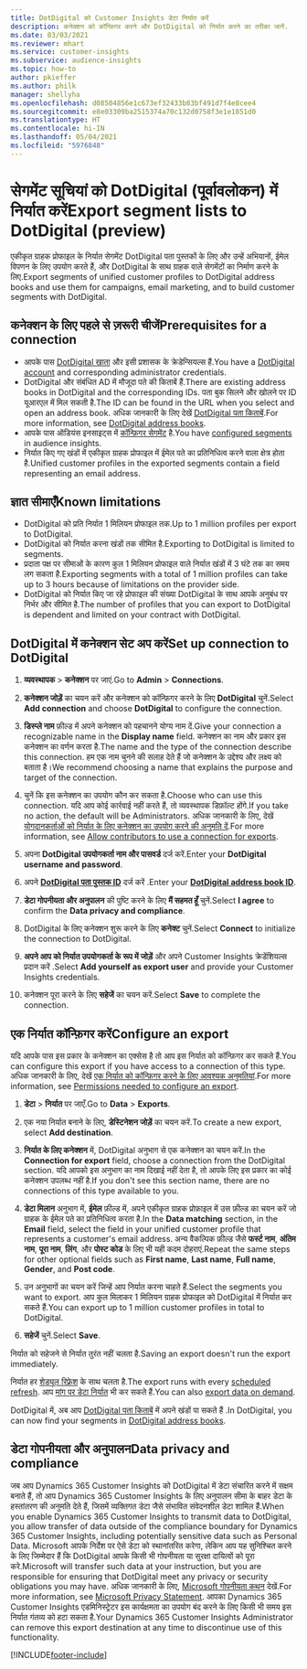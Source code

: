 ```yaml
---
title: DotDigital को Customer Insights डेटा निर्यात करें
description: कनेक्शन को कॉन्फ़िगर करने और DotDigital को निर्यात करने का तरीका जानें.
ms.date: 03/03/2021
ms.reviewer: mhart
ms.service: customer-insights
ms.subservice: audience-insights
ms.topic: how-to
author: pkieffer
ms.author: philk
manager: shellyha
ms.openlocfilehash: d08504856e1c673ef32433b83bf491d7f4e8cee4
ms.sourcegitcommit: e8e03309ba2515374a70c132d0758f3e1e1851d0
ms.translationtype: HT
ms.contentlocale: hi-IN
ms.lasthandoff: 05/04/2021
ms.locfileid: "5976848"
---
```

# <a name="export-segment-lists-to-dotdigital-preview"></a><span data-ttu-id="2d0f6-103">सेगमेंट सूचियां को DotDigital (पूर्वावलोकन) में निर्यात करें</span><span class="sxs-lookup"><span data-stu-id="2d0f6-103">Export segment lists to DotDigital (preview)</span></span>

<span data-ttu-id="2d0f6-104">एकीकृत ग्राहक प्रोफाइल के निर्यात सेगमेंट DotDigital पता पुस्तकों के लिए और उन्हें अभियानों, ईमेल विपणन के लिए उपयोग करते हैं, और DotDigital के साथ ग्राहक वाले सेगमेंटों का निर्माण करने के लिए.</span><span class="sxs-lookup"><span data-stu-id="2d0f6-104">Export segments of unified customer profiles to DotDigital address books and use them for campaigns, email marketing, and to build customer segments with DotDigital.</span></span> 

## <a name="prerequisites-for-a-connection"></a><span data-ttu-id="2d0f6-105">कनेक्शन के लिए पहले से ज़रूरी चीजें</span><span class="sxs-lookup"><span data-stu-id="2d0f6-105">Prerequisites for a connection</span></span>

-   <span data-ttu-id="2d0f6-106">आपके पास [DotDigital खाता](https://dotdigital.com/) और इसी प्रशासक के क्रेडेन्सियल्स हैं.</span><span class="sxs-lookup"><span data-stu-id="2d0f6-106">You have a [DotDigital account](https://dotdigital.com/) and corresponding administrator credentials.</span></span>
-   <span data-ttu-id="2d0f6-107">DotDigital और संबंधित AD में मौजूदा पते की किताबें हैं.</span><span class="sxs-lookup"><span data-stu-id="2d0f6-107">There are existing address books in DotDigital and the corresponding IDs.</span></span> <span data-ttu-id="2d0f6-108">पता बुक सिलने और खोलने पर ID यूआरएल में मिल सकती है.</span><span class="sxs-lookup"><span data-stu-id="2d0f6-108">The ID can be found in the URL when you select and open an address book.</span></span> <span data-ttu-id="2d0f6-109">अधिक जानकारी के लिए देखें [DotDigital पता किताबें](https://support.dotdigital.com/hc/articles/212211968-Creating-an-address-book).</span><span class="sxs-lookup"><span data-stu-id="2d0f6-109">For more information, see [DotDigital address books](https://support.dotdigital.com/hc/articles/212211968-Creating-an-address-book).</span></span>
-   <span data-ttu-id="2d0f6-110">आपके पास ऑडियंस इनसाइट्स में [कॉन्फ़िगर सेगमेंट](segments.md) है.</span><span class="sxs-lookup"><span data-stu-id="2d0f6-110">You have [configured segments](segments.md) in audience insights.</span></span>
-   <span data-ttu-id="2d0f6-111">निर्यात किए गए खंडों में एकीकृत ग्राहक प्रोफाइल में ईमेल पते का प्रतिनिधित्व करने वाला क्षेत्र होता है.</span><span class="sxs-lookup"><span data-stu-id="2d0f6-111">Unified customer profiles in the exported segments contain a field representing an email address.</span></span>

## <a name="known-limitations"></a><span data-ttu-id="2d0f6-112">ज्ञात सीमाएँ</span><span class="sxs-lookup"><span data-stu-id="2d0f6-112">Known limitations</span></span>

- <span data-ttu-id="2d0f6-113">DotDigital को प्रति निर्यात 1 मिलियन प्रोफाइल तक.</span><span class="sxs-lookup"><span data-stu-id="2d0f6-113">Up to 1 million profiles per export to DotDigital.</span></span>
- <span data-ttu-id="2d0f6-114">DotDigital को निर्यात करना खंडों तक सीमित है.</span><span class="sxs-lookup"><span data-stu-id="2d0f6-114">Exporting to DotDigital is limited to segments.</span></span>
- <span data-ttu-id="2d0f6-115">प्रदाता पक्ष पर सीमाओं के कारण कुल 1 मिलियन प्रोफाइल वाले निर्यात खंडों में 3 घंटे तक का समय लग सकता है.</span><span class="sxs-lookup"><span data-stu-id="2d0f6-115">Exporting segments with a total of 1 million profiles can take up to 3 hours because of limitations on the provider side.</span></span> 
- <span data-ttu-id="2d0f6-116">DotDigital को निर्यात किए जा रहे प्रोफाइल की संख्या DotDigital के साथ आपके अनुबंध पर निर्भर और सीमित है.</span><span class="sxs-lookup"><span data-stu-id="2d0f6-116">The number of profiles that you can export to DotDigital is dependent and limited on your contract with DotDigital.</span></span>

## <a name="set-up-connection-to-dotdigital"></a><span data-ttu-id="2d0f6-117">DotDigital में कनेक्शन सेट अप करें</span><span class="sxs-lookup"><span data-stu-id="2d0f6-117">Set up connection to DotDigital</span></span>

1. <span data-ttu-id="2d0f6-118">**व्यवस्थापक** > **कनेक्शन** पर जाएं.</span><span class="sxs-lookup"><span data-stu-id="2d0f6-118">Go to **Admin** > **Connections**.</span></span>

1. <span data-ttu-id="2d0f6-119">**कनेक्शन जोड़ें** का चयन करें और कनेक्शन को कॉन्फ़िगर करने के लिए **DotDigital** चुनें.</span><span class="sxs-lookup"><span data-stu-id="2d0f6-119">Select **Add connection** and choose **DotDigital** to configure the connection.</span></span>

1. <span data-ttu-id="2d0f6-120">**डिस्प्ले नाम** फ़ील्ड में अपने कनेक्शन को पहचानने योग्य नाम दें.</span><span class="sxs-lookup"><span data-stu-id="2d0f6-120">Give your connection a recognizable name in the **Display name** field.</span></span> <span data-ttu-id="2d0f6-121">कनेक्शन का नाम और प्रकार इस कनेक्शन का वर्णन करता है.</span><span class="sxs-lookup"><span data-stu-id="2d0f6-121">The name and the type of the connection describe this connection.</span></span> <span data-ttu-id="2d0f6-122">हम एक नाम चुनने की सलाह देते हैं जो कनेक्शन के उद्देश्य और लक्ष्य को बताता है।</span><span class="sxs-lookup"><span data-stu-id="2d0f6-122">We recommend choosing a name that explains the purpose and target of the connection.</span></span>

1. <span data-ttu-id="2d0f6-123">चुनें कि इस कनेक्शन का उपयोग कौन कर सकता है.</span><span class="sxs-lookup"><span data-stu-id="2d0f6-123">Choose who can use this connection.</span></span> <span data-ttu-id="2d0f6-124">यदि आप कोई कार्रवाई नहीं करते हैं, तो व्यवस्थापक डिफ़ॉल्ट होंगे.</span><span class="sxs-lookup"><span data-stu-id="2d0f6-124">If you take no action, the default will be Administrators.</span></span> <span data-ttu-id="2d0f6-125">अधिक जानकारी के लिए, देखें [योगदानकर्ताओं को निर्यात के लिए कनेक्शन का उपयोग करने की अनुमति दें](connections.md#allow-contributors-to-use-a-connection-for-exports).</span><span class="sxs-lookup"><span data-stu-id="2d0f6-125">For more information, see [Allow contributors to use a connection for exports](connections.md#allow-contributors-to-use-a-connection-for-exports).</span></span>

1. <span data-ttu-id="2d0f6-126">अपना **DotDigital उपयोगकर्ता नाम और पासवर्ड** दर्ज करें.</span><span class="sxs-lookup"><span data-stu-id="2d0f6-126">Enter your **DotDigital username and password**.</span></span>

1. <span data-ttu-id="2d0f6-127">अपने **[DotDigital पता पुस्तक ID](https://support.dotdigital.com/hc/articles/212211968-Creating-an-address-book)** दर्ज करें .</span><span class="sxs-lookup"><span data-stu-id="2d0f6-127">Enter your **[DotDigital address book ID](https://support.dotdigital.com/hc/articles/212211968-Creating-an-address-book)**.</span></span>

1. <span data-ttu-id="2d0f6-128">**डेटा गोपनीयता और अनुपालन** की पुष्टि करने के लिए **मैं सहमत हूँ** चुनें.</span><span class="sxs-lookup"><span data-stu-id="2d0f6-128">Select **I agree** to confirm the **Data privacy and compliance**.</span></span>

1. <span data-ttu-id="2d0f6-129">DotDigital के लिए कनेक्शन शुरू करने के लिए **कनेक्ट** चुनें.</span><span class="sxs-lookup"><span data-stu-id="2d0f6-129">Select **Connect** to initialize the connection to DotDigital.</span></span>

1. <span data-ttu-id="2d0f6-130">**अपने आप को निर्यात उपयोगकर्ता के रूप में जोड़ें** और अपने Customer Insights क्रेडेंशियल्स प्रदान करें .</span><span class="sxs-lookup"><span data-stu-id="2d0f6-130">Select **Add yourself as export user** and provide your Customer Insights credentials.</span></span>

1. <span data-ttu-id="2d0f6-131">कनेक्शन पूरा करने के लिए **सहेजें** का चयन करें.</span><span class="sxs-lookup"><span data-stu-id="2d0f6-131">Select **Save** to complete the connection.</span></span> 

## <a name="configure-an-export"></a><span data-ttu-id="2d0f6-132">एक निर्यात कॉन्फ़िगर करें</span><span class="sxs-lookup"><span data-stu-id="2d0f6-132">Configure an export</span></span>

<span data-ttu-id="2d0f6-133">यदि आपके पास इस प्रकार के कनेक्शन का एक्सेस है तो आप इस निर्यात को कॉन्फ़िगर कर सकते हैं.</span><span class="sxs-lookup"><span data-stu-id="2d0f6-133">You can configure this export if you have access to a connection of this type.</span></span> <span data-ttu-id="2d0f6-134">अधिक जानकारी के लिए, देखें [एक निर्यात को कॉन्फ़िगर करने के लिए आवश्यक अनुमतियां](export-destinations.md#set-up-a-new-export).</span><span class="sxs-lookup"><span data-stu-id="2d0f6-134">For more information, see [Permissions needed to configure an export](export-destinations.md#set-up-a-new-export).</span></span>

1. <span data-ttu-id="2d0f6-135">**डेटा** > **निर्यात** पर जाएँ.</span><span class="sxs-lookup"><span data-stu-id="2d0f6-135">Go to **Data** > **Exports**.</span></span>

1. <span data-ttu-id="2d0f6-136">एक नया निर्यात बनाने के लिए, **डेस्टिनेशन जोड़ें** का चयन करें.</span><span class="sxs-lookup"><span data-stu-id="2d0f6-136">To create a new export, select **Add destination**.</span></span>

1. <span data-ttu-id="2d0f6-137">**निर्यात के लिए कनेक्शन** में, DotDigital अनुभाग से एक कनेक्शन का चयन करें.</span><span class="sxs-lookup"><span data-stu-id="2d0f6-137">In the **Connection for export** field, choose a connection from the DotDigital section.</span></span> <span data-ttu-id="2d0f6-138">यदि आपको इस अनुभाग का नाम दिखाई नहीं देता है, तो आपके लिए इस प्रकार का कोई कनेक्शन उपलब्ध नहीं है.</span><span class="sxs-lookup"><span data-stu-id="2d0f6-138">If you don't see this section name, there are no connections of this type available to you.</span></span>


1. <span data-ttu-id="2d0f6-139">**डेटा मिलान** अनुभाग में, **ईमेल** फ़ील्ड में, अपने एकीकृत ग्राहक प्रोफ़ाइल में उस फ़ील्ड का चयन करें जो ग्राहक के ईमेल पते का प्रतिनिधित्व करता है.</span><span class="sxs-lookup"><span data-stu-id="2d0f6-139">In the **Data matching** section, in the **Email** field, select the field in your unified customer profile that represents a customer's email address.</span></span> <span data-ttu-id="2d0f6-140">अन्य वैकल्पिक फ़ील्ड जैसे **फर्स्ट नाम**, **अंतिम नाम**, **पूरा नाम**, **लिंग**, और **पोस्ट कोड** के लिए भी यही कदम दोहराएं.</span><span class="sxs-lookup"><span data-stu-id="2d0f6-140">Repeat the same steps for other optional fields such as **First name**, **Last name**, **Full name**, **Gender**, and **Post code**.</span></span>

1. <span data-ttu-id="2d0f6-141">उन अनुभागों का चयन करें जिन्हें आप निर्यात करना चाहते हैं.</span><span class="sxs-lookup"><span data-stu-id="2d0f6-141">Select the segments you want to export.</span></span> <span data-ttu-id="2d0f6-142">आप कुल मिलाकर 1 मिलियन ग्राहक प्रोफाइल को DotDigital में निर्यात कर सकते हैं.</span><span class="sxs-lookup"><span data-stu-id="2d0f6-142">You can export up to 1 million customer profiles in total to DotDigital.</span></span>

1. <span data-ttu-id="2d0f6-143">**सहेजें** चुनें.</span><span class="sxs-lookup"><span data-stu-id="2d0f6-143">Select **Save**.</span></span>

<span data-ttu-id="2d0f6-144">निर्यात को सहेजने से निर्यात तुरंत नहीं चलता है.</span><span class="sxs-lookup"><span data-stu-id="2d0f6-144">Saving an export doesn't run the export immediately.</span></span>

<span data-ttu-id="2d0f6-145">निर्यात हर [शेड्यूल रिफ़्रेश](system.md#schedule-tab) के साथ चलता है.</span><span class="sxs-lookup"><span data-stu-id="2d0f6-145">The export runs with every [scheduled refresh](system.md#schedule-tab).</span></span> <span data-ttu-id="2d0f6-146">आप [मांग पर डेटा निर्यात](export-destinations.md#run-exports-on-demand) भी कर सकते हैं.</span><span class="sxs-lookup"><span data-stu-id="2d0f6-146">You can also [export data on demand](export-destinations.md#run-exports-on-demand).</span></span> 
 
<span data-ttu-id="2d0f6-147">DotDigital में, अब आप [DotDigital पता किताबें](https://support.dotdigital.com/hc/articles/212211968-Creating-an-address-book) में अपने खंडों पा सकते हैं .</span><span class="sxs-lookup"><span data-stu-id="2d0f6-147">In DotDigital, you can now find your segments in [DotDigital address books](https://support.dotdigital.com/hc/articles/212211968-Creating-an-address-book).</span></span>


## <a name="data-privacy-and-compliance"></a><span data-ttu-id="2d0f6-148">डेटा गोपनीयता और अनुपालन</span><span class="sxs-lookup"><span data-stu-id="2d0f6-148">Data privacy and compliance</span></span>

<span data-ttu-id="2d0f6-149">जब आप Dynamics 365 Customer Insights को DotDigital में डेटा संचारित करने में सक्षम बनाते हैं, तो आप Dynamics 365 Customer Insights के लिए अनुपालन सीमा के बाहर डेटा के हस्तांतरण की अनुमति देते हैं, जिसमें व्यक्तिगत डेटा जैसे संभावित संवेदनशील डेटा शामिल हैं.</span><span class="sxs-lookup"><span data-stu-id="2d0f6-149">When you enable Dynamics 365 Customer Insights to transmit data to DotDigital, you allow transfer of data outside of the compliance boundary for Dynamics 365 Customer Insights, including potentially sensitive data such as Personal Data.</span></span> <span data-ttu-id="2d0f6-150">Microsoft आपके निर्देश पर ऐसे डेटा को स्थानांतरित करेगा, लेकिन आप यह सुनिश्चित करने के लिए जिम्मेदार हैं कि DotDigital आपके किसी भी गोपनीयता या सुरक्षा दायित्वों को पूरा करे.</span><span class="sxs-lookup"><span data-stu-id="2d0f6-150">Microsoft will transfer such data at your instruction, but you are responsible for ensuring that DotDigital meet any privacy or security obligations you may have.</span></span> <span data-ttu-id="2d0f6-151">अधिक जानकारी के लिए, [Microsoft गोपनीयता कथन](https://go.microsoft.com/fwlink/?linkid=396732) देखें.</span><span class="sxs-lookup"><span data-stu-id="2d0f6-151">For more information, see [Microsoft Privacy Statement](https://go.microsoft.com/fwlink/?linkid=396732).</span></span>
<span data-ttu-id="2d0f6-152">आपका Dynamics 365 Customer Insights एडमिनिस्ट्रेटर इस कार्यक्षमता का उपयोग बंद करने के लिए किसी भी समय इस निर्यात गंतव्य को हटा सकता है.</span><span class="sxs-lookup"><span data-stu-id="2d0f6-152">Your Dynamics 365 Customer Insights Administrator can remove this export destination at any time to discontinue use of this functionality.</span></span>


[!INCLUDE[footer-include](../includes/footer-banner.md)]
